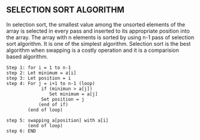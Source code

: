 ## SELECTION SORT ALGORITHM  
In selection sort, the smallest value among the unsorted elements of the array is selected in every pass and inserted to its appropriate position into the array. The array with n elements is sorted by using n-1 pass of selection sort algorithm. It is one of the simplest algorithm. Selection sort is the best algorithm when swapping is a costly operation and it is a comparision based algorithm.
```
Step 1: for i = 1 to n-1
step 2: Let minimum = a[i]
step 3: Let position = i
step 4: For j = i+1 to n-1 (loop)
             if (minimun > a[j])
                Set minimum = a[j]
             Set position = j
            (end of if)
        (end of loop)
        
step 5: swapping a[position] with a[i]
        (end of loop)
step 6: END
```


